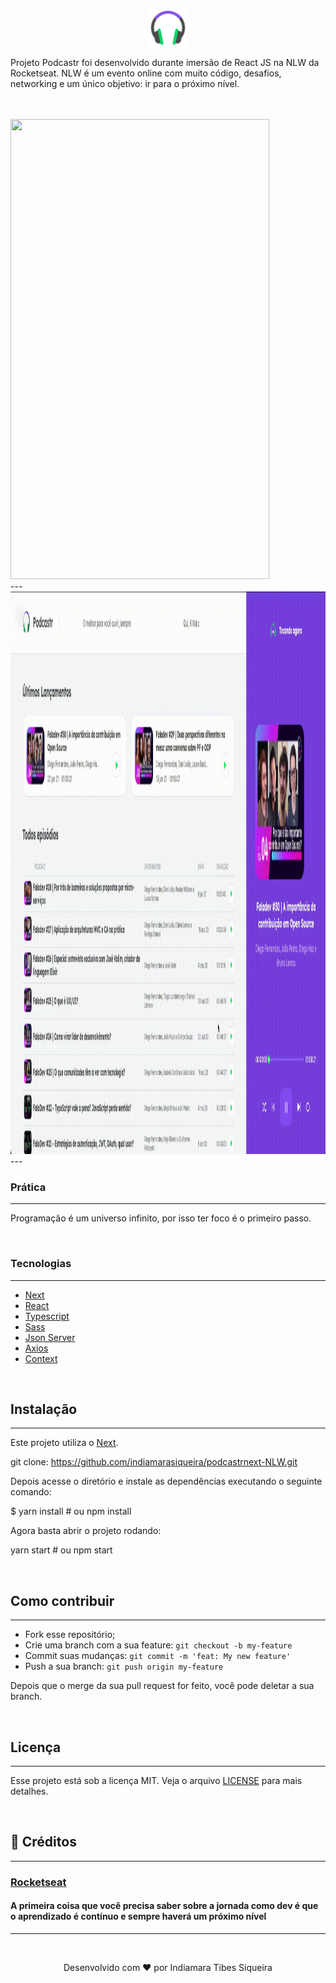 <p align="center" justifyContent='center' >
<img src="public/favicon.png" width="60" height="60"/>
</p>


Projeto Podcastr foi desenvolvido durante imersão de React JS na NLW da Rocketseat. NLW é um evento online com muito código, desafios, networking e um único objetivo: ir para o próximo nível.  

<br>
<br>


<img src="assets/mobile.gif" width="414" height="736" />

<br>
---
<br>
<img src="assets/desktop.gif" width="900" height="900" />

<br>
---
<br>


### Prática
---
Programação é um universo infinito, por isso ter foco é o primeiro passo.

 <br>

### Tecnologias
---
* [Next](https://nextjs.org/docs)
* [React](https://pt-br.reactjs.org/)
* [Typescript](https://www.typescriptlang.org/)
* [Sass](https://sass-lang.com/)
* [Json Server](https://github.com/typicode/json-server)
* [Axios](https://github.com/axios/axios)
* [Context](https://pt-br.reactjs.org/docs/context.html)

 <br>


## Instalação
---

Este projeto utiliza o [Next](https://nextjs.org/docs).

git clone: https://github.com/indiamarasiqueira/podcastrnext-NLW.git

Depois acesse o diretório e instale as dependências executando o seguinte comando:

$ yarn install # ou npm install


Agora basta abrir o projeto rodando:
<br>

yarn start # ou npm start

<br>

## Como contribuir
---

- Fork esse repositório;
- Crie uma branch com a sua feature: `git checkout -b my-feature`
- Commit suas mudanças: `git commit -m 'feat: My new feature'`
- Push a sua branch: `git push origin my-feature`

Depois que o merge da sua pull request for feito, você pode deletar a sua branch.

<br>

## Licença
---
Esse projeto está sob a licença MIT. Veja o arquivo [LICENSE](LICENSE) para mais detalhes.

<br>

## 🤝 Créditos
---
### [Rocketseat](https://rocketseat.com.br/)
#### A primeira coisa que você precisa saber sobre a jornada como dev é que o aprendizado é contínuo e sempre haverá um próximo nível


---
<br>
<p align="center">
Desenvolvido com ❤️ por Indiamara Tibes Siqueira
</p>
